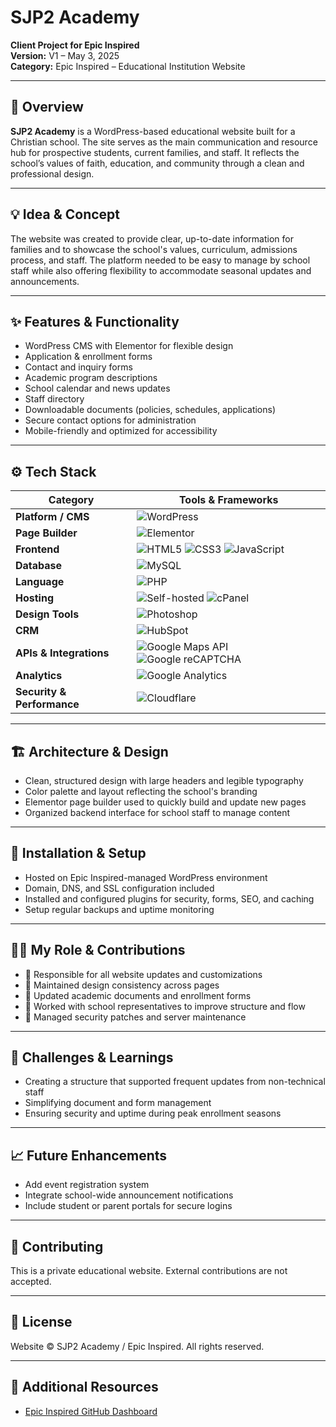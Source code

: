 # **SJP2 Academy**  
**Client Project for Epic Inspired**  
**Version:** V1 – May 3, 2025  
**Category:** Epic Inspired – Educational Institution Website  

---

## 🧭 Overview  
**SJP2 Academy** is a WordPress-based educational website built for a Christian school. The site serves as the main communication and resource hub for prospective students, current families, and staff. It reflects the school’s values of faith, education, and community through a clean and professional design.

---

## 💡 Idea & Concept  
The website was created to provide clear, up-to-date information for families and to showcase the school's values, curriculum, admissions process, and staff. The platform needed to be easy to manage by school staff while also offering flexibility to accommodate seasonal updates and announcements.

---

## ✨ Features & Functionality  
- WordPress CMS with Elementor for flexible design  
- Application & enrollment forms  
- Contact and inquiry forms  
- Academic program descriptions  
- School calendar and news updates  
- Staff directory  
- Downloadable documents (policies, schedules, applications)  
- Secure contact options for administration  
- Mobile-friendly and optimized for accessibility  

---

## ⚙️ Tech Stack  
| **Category**              | **Tools & Frameworks** |
|---------------------------|------------------------|
| **Platform / CMS**        | ![WordPress](https://img.shields.io/badge/WordPress-21759B?style=for-the-badge&logo=wordpress&logoColor=white) |
| **Page Builder**          | ![Elementor](https://img.shields.io/badge/Elementor-92003B?style=for-the-badge&logo=elementor&logoColor=white) |
| **Frontend**              | ![HTML5](https://img.shields.io/badge/HTML5-E34F26?style=for-the-badge&logo=html5&logoColor=white) ![CSS3](https://img.shields.io/badge/CSS3-1572B6?style=for-the-badge&logo=css3&logoColor=white) ![JavaScript](https://img.shields.io/badge/JavaScript-F7DF1E?style=for-the-badge&logo=javascript&logoColor=black) |
| **Database**              | ![MySQL](https://img.shields.io/badge/MySQL-4479A1?style=for-the-badge&logo=mysql&logoColor=white) |
| **Language**              | ![PHP](https://img.shields.io/badge/PHP-777BB4?style=for-the-badge&logo=php&logoColor=white) |
| **Hosting**               | ![Self-hosted](https://img.shields.io/badge/Self--Hosted-000000?style=for-the-badge&logo=serverfault&logoColor=white) ![cPanel](https://img.shields.io/badge/cPanel-FF6C2C?style=for-the-badge&logo=cpanel&logoColor=white) |
| **Design Tools**          | ![Photoshop](https://img.shields.io/badge/Adobe%20Photoshop-31A8FF?style=for-the-badge&logo=adobephotoshop&logoColor=white) |
| **CRM** | ![HubSpot](https://img.shields.io/badge/HubSpot-FF7A59?style=for-the-badge&logo=hubspot&logoColor=white) |
| **APIs & Integrations**   | ![Google Maps API](https://img.shields.io/badge/Google%20Maps%20API-4285F4?style=for-the-badge&logo=googlemaps&logoColor=white) ![Google reCAPTCHA](https://img.shields.io/badge/Google%20reCAPTCHA-4285F4?style=for-the-badge&logo=google&logoColor=white) |
| **Analytics**             | ![Google Analytics](https://img.shields.io/badge/Analytics-e37400?logo=googleanalytics&logoColor=white&style=for-the-badge) |
| **Security & Performance**| ![Cloudflare](https://img.shields.io/badge/Cloudflare-F38020?logo=cloudflare&logoColor=white&style=for-the-badge) |

---

## 🏗 Architecture & Design  
- Clean, structured design with large headers and legible typography  
- Color palette and layout reflecting the school's branding  
- Elementor page builder used to quickly build and update new pages  
- Organized backend interface for school staff to manage content  

---

## 🚀 Installation & Setup  
- Hosted on Epic Inspired-managed WordPress environment  
- Domain, DNS, and SSL configuration included  
- Installed and configured plugins for security, forms, SEO, and caching  
- Setup regular backups and uptime monitoring  

---

## 🧑‍💻 My Role & Contributions  
- 🔧 Responsible for all website updates and customizations  
- 🎨 Maintained design consistency across pages  
- 📄 Updated academic documents and enrollment forms  
- 🤝 Worked with school representatives to improve structure and flow  
- 🔐 Managed security patches and server maintenance  

---

## 🧗 Challenges & Learnings  
- Creating a structure that supported frequent updates from non-technical staff  
- Simplifying document and form management  
- Ensuring security and uptime during peak enrollment seasons  

---

## 📈 Future Enhancements  
- Add event registration system  
- Integrate school-wide announcement notifications  
- Include student or parent portals for secure logins  

---

## 🤝 Contributing  
This is a private educational website. External contributions are not accepted.

---

## 🪪 License  
Website © SJP2 Academy / Epic Inspired. All rights reserved.

---

## 🔗 Additional Resources  
- [Epic Inspired GitHub Dashboard](../GitHubDashboard.md)
